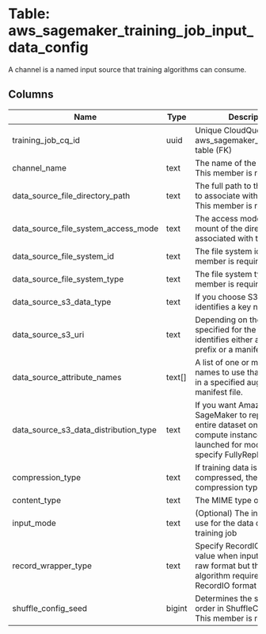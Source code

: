 
# Table: aws_sagemaker_training_job_input_data_config
A channel is a named input source that training algorithms can consume.
## Columns
| Name        | Type           | Description  |
| ------------- | ------------- | -----  |
|training_job_cq_id|uuid|Unique CloudQuery ID of aws_sagemaker_training_jobs table (FK)|
|channel_name|text|The name of the channel.  This member is required.|
|data_source_file_directory_path|text|The full path to the directory to associate with the channel.  This member is required.|
|data_source_file_system_access_mode|text|The access mode of the mount of the directory associated with the channel|
|data_source_file_system_id|text|The file system id.  This member is required.|
|data_source_file_system_type|text|The file system type.  This member is required.|
|data_source_s3_data_type|text|If you choose S3Prefix, S3Uri identifies a key name prefix|
|data_source_s3_uri|text|Depending on the value specified for the S3DataType, identifies either a key name prefix or a manifest|
|data_source_attribute_names|text[]|A list of one or more attribute names to use that are found in a specified augmented manifest file.|
|data_source_s3_data_distribution_type|text|If you want Amazon SageMaker to replicate the entire dataset on each ML compute instance that is launched for model training, specify FullyReplicated|
|compression_type|text|If training data is compressed, the compression type|
|content_type|text|The MIME type of the data.|
|input_mode|text|(Optional) The input mode to use for the data channel in a training job|
|record_wrapper_type|text|Specify RecordIO as the value when input data is in raw format but the training algorithm requires the RecordIO format|
|shuffle_config_seed|bigint|Determines the shuffling order in ShuffleConfig value.  This member is required.|
